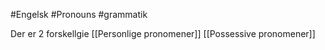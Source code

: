 #Engelsk #Pronouns #grammatik

Der er 2 forskellgie
	[[Personlige pronomener]]
	[[Possessive pronomener]]